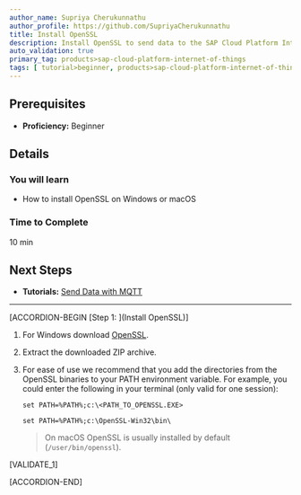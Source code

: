 ```yaml
---
author_name: Supriya Cherukunnathu
author_profile: https://github.com/SupriyaCherukunnathu
title: Install OpenSSL
description: Install OpenSSL to send data to the SAP Cloud Platform Internet of Things Service Cloud using MQTT and REST.
auto_validation: true
primary_tag: products>sap-cloud-platform-internet-of-things
tags: [ tutorial>beginner, products>sap-cloud-platform-internet-of-things, topic>internet-of-things, topic>cloud ]
---
```



## Prerequisites
 - **Proficiency:** Beginner


## Details
### You will learn
- How to install OpenSSL on Windows or macOS

### Time to Complete
10 min

## Next Steps
- **Tutorials:** [Send Data with MQTT](iot-cf-send-data-mqtt)

---

[ACCORDION-BEGIN [Step 1: ](Install OpenSSL)]

1.  For Windows download [OpenSSL](https://sourceforge.net/projects/openssl/files/latest/download).

2.  Extract the downloaded ZIP archive.

3.  For ease of use we recommend that you add the directories from the OpenSSL binaries to your PATH environment variable. For example, you could enter the following in your terminal (only valid for one session):

    `set PATH=%PATH%;c:\<PATH_TO_OPENSSL.EXE>`

    `set PATH=%PATH%;c:\OpenSSL-Win32\bin\`

    >On macOS OpenSSL is usually installed by default (`/user/bin/openssl`).


[VALIDATE_1]

[ACCORDION-END]
